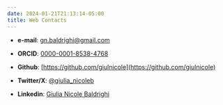 ```yaml
---
date: 2024-01-21T21:13:14-05:00
title: Web Contacts
---
```




- **e-mail**: [gn.baldrighi@gmail.com]()

- **ORCID**: [0000-0001-8538-4768](https://orcid.org/0000-0001-8538-4768)

- **Github**: [https://github.com/giulnicole](https://github.com/giulnicole)

- **Twitter/X**: [@giulia_nicoleb]()

- **Linkedin**: [Giulia Nicole Baldrighi]()





